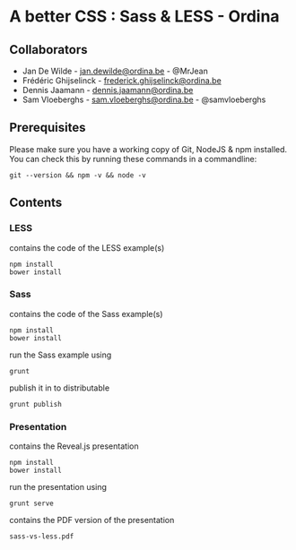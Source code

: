 # A better CSS : Sass &amp; LESS - Ordina

## Collaborators

* Jan De Wilde - jan.dewilde@ordina.be - @MrJean
* Frédéric Ghijselinck - frederick.ghijselinck@ordina.be
* Dennis Jaamann - dennis.jaamann@ordina.be
* Sam Vloeberghs - sam.vloeberghs@ordina.be - @samvloeberghs

## Prerequisites

Please make sure you have a working copy of Git, NodeJS & npm installed. You can check this by running these commands
in a commandline:

    git --version && npm -v && node -v

## Contents

### LESS

contains the code of the LESS example(s)

    npm install
    bower install

### Sass

contains the code of the Sass example(s)

    npm install
    bower install

run the Sass example using

    grunt

publish it in to distributable

    grunt publish

### Presentation

contains the Reveal.js presentation

    npm install
    bower install

run the presentation using

    grunt serve

contains the PDF version of the presentation

    sass-vs-less.pdf